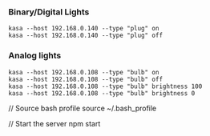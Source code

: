 ### Binary/Digital Lights
```
kasa --host 192.168.0.140 --type "plug" on
kasa --host 192.168.0.140 --type "plug" off
```

### Analog lights
```
kasa --host 192.168.0.108 --type "bulb" on 
kasa --host 192.168.0.108 --type "bulb" off 
kasa --host 192.168.0.108 --type "bulb" brightness 100
kasa --host 192.168.0.108 --type "bulb" brightness 0
```

// Source bash profile 
source ~/.bash_profile

// Start the server
npm start 